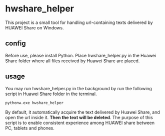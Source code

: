 # hwshare_helper
This project is a small tool for handling url-containing texts delivered by HUAWEI Share on Windows.

## config
Before use, please install Python. Place hwshare_helper.py in the Huawei Share folder where all files received by Huawei Share are placed.

## usage
You may run hwshare_helper.py in the background by run the following script in Huawei Share folder in the terminal.
```
pythonw.exe hwshare_helper
```
By default, it automatically acquire the text delivered by Huawei Share, and open the url inside it. **Then the text will be deleted**. The purpose of this script is to enable consistent experience among HUAWEI share between PC, tablets and phones.
